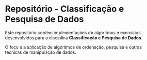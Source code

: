 # Repositório - Classificação e Pesquisa de Dados

Este repositório contém implementações de algoritmos e exercícios desenvolvidos para a disciplina **Classificação e Pesquisa de Dados**. 

O foco é a aplicação de algoritmos de ordenação, pesquisa e outras técnicas de manipulação de dados.
